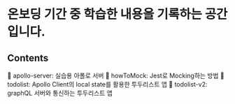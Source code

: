 # 온보딩 기간 중 학습한 내용을 기록하는 공간입니다.

## Contents

📁 apollo-server: 실습용 아폴로 서버
📁 howToMock: Jest로 Mocking하는 방법
📁 todolist: Apollo Client의 local state를 활용한 투두리스트 앱
📁 todolist-v2: graphQL 서버와 통신하는 투두리스트 앱
